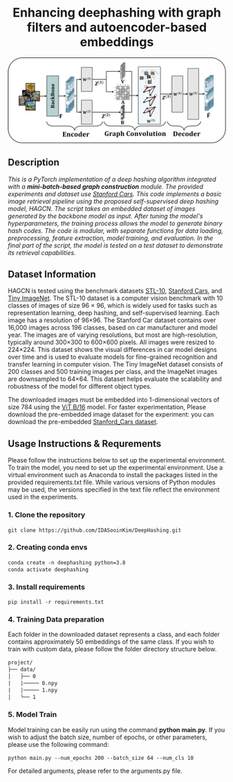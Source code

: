 <div align="center">

# Enhancing deephashing with graph filters and autoencoder-based embeddings

![poster](./images/arch.png)
<div align="left">

## Description

*This is a PyTorch implementation of a deep hashing algorithm integrated with a __mini-batch-based graph construction__ module. The provided experiments and dataset use [Stanford Cars](https://ai.stanford.edu/~jkrause/cars/car_dataset.html).
This code implements a basic image retrieval pipeline using the proposed self-supervised deep hashing model, HAGCN. The script takes an embedded dataset of images generated by the backbone model as input. After tuning the model's hyperparameters, the training process allows the model to generate binary hash codes. The code is modular, with separate functions for data loading, preprocessing, feature extraction, model training, and evaluation. In the final part of the script, the model is tested on a test dataset to demonstrate its retrieval capabilities.*

## Dataset Information

HAGCN is tested using the benchmark datasets [STL-10](https://cs.stanford.edu/~acoates/stl10/), [Stanford Cars](https://ai.stanford.edu/~jkrause/cars/car_dataset.html), and [Tiny ImageNet](https://www.kaggle.com/c/tiny-imagenet). 
The STL-10 dataset is a computer vision benchmark with 10 classes of images of size 96 × 96, which is widely used for tasks such as representation learning, deep hashing, and self-supervised learning.
Each image has a resolution of 96×96. The Stanford Car dataset contains over 16,000 images across 196 classes, based on car manufacturer and model year. 
The images are of varying resolutions, but most are high-resolution, typically around 300×300 to 600×600 pixels. All images were resized to 224×224. This dataset shows the visual differences in car model designs over time and is used to evaluate models for fine-grained recognition and transfer learning in computer vision. 
The Tiny ImageNet dataset consists of 200 classes and 500 training images per class, and the ImageNet images are downsampled to 64×64. This dataset helps evaluate the scalability and robustness of the model for different object types.

The downloaded images must be embedded into 1-dimensional vectors of size 784 using the [ViT B/16](https://docs.pytorch.org/vision/main/models/generated/torchvision.models.vit_b_16.html) model.
For faster experimentation, Please download the pre-embedded image dataset for the experiment:  you can download the pre-embedded [Stanford_Cars dataset](https://drive.google.com/file/d/1s39IUmYMnvvwMu1eotckh3HF6Mr1QvUt/view?usp=drive_link).

## Usage Instructions & Requrements
Please follow the instructions below to set up the experimental environment.
To train the model, you need to set up the experimental environment. Use a virtual environment such as Anaconda to install the packages listed in the provided requirements.txt file. While various versions of Python modules may be used, the versions specified in the text file reflect the environment used in the experiments.

### 1. Clone the repository

```{shell}
git clone https://github.com/IDASooinKim/DeepHashing.git
```

### 2. Creating conda envs

```{shell}
conda create -n deephashing python=3.8
conda activate deephashing
```

### 3. Install requirements 

```{shell}
pip install -r requirements.txt
```

### 4. Training Data preparation

Each folder in the downloaded dataset represents a class, and each folder contains approximately 50 embeddings of the same class. If you wish to train with custom data, please follow the folder directory structure below.

```
project/
├── data/
│   ├── 0
|   |───── 0.npy
|   |───── 1.npy
│   └── 1
```

### 5. Model Train

Model training can be easily run using the command __python main.py__.
If you wish to adjust the batch size, number of epochs, or other parameters, please use the following command:

```{shell}
python main.py --num_epochs 200 --batch_size 64 --num_cls 10 
```

For detailed arguments, please refer to the arguments.py file.
